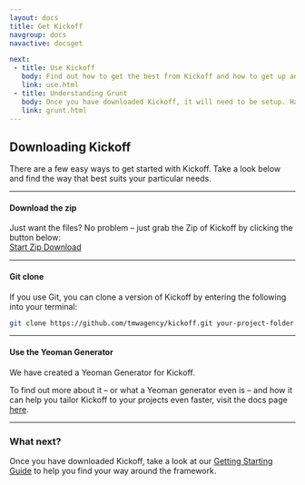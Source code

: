 ```yaml
---
layout: docs
title: Get Kickoff
navgroup: docs
navactive: docsget

next:
 - title: Use Kickoff
   body: Find out how to get the best from Kickoff and how to get up and running as quickly as possible.
   link: use.html
 - title: Understanding Grunt
   body: Once you have downloaded Kickoff, it will need to be setup. Have a look at our Grunt docs here.
   link: grunt.html
---
```

## Downloading Kickoff
There are a few easy ways to get started with Kickoff.  Take a look below and find the way that best suits your particular needs.

<hr>

#### Download the zip

Just want the files?  No problem – just grab the Zip of Kickoff by clicking the button below:<br>
<a href="https://github.com/tmwagency/kickoff/archive/master.zip" class="btn btn--primary btn--small">Start Zip Download</a>

<hr>

#### Git clone

If you use Git, you can clone a version of Kickoff by entering the following into your terminal:

```sh
git clone https://github.com/tmwagency/kickoff.git your-project-folder
```

<hr>

#### Use the Yeoman Generator

We have created a Yeoman Generator for Kickoff.

To find out more about it – or what a Yeoman generator even is – and how it can help you tailor Kickoff to your projects even faster, visit the docs page [here](yeoman.html).

<hr>

### What next?

Once you have downloaded Kickoff, take a look at our [Getting Starting Guide]() to help you find your way around the framework.

